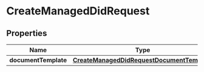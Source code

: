 
# CreateManagedDidRequest

## Properties
Name | Type | Description | Notes
------------ | ------------- | ------------- | -------------
**documentTemplate** | [**CreateManagedDidRequestDocumentTemplate**](CreateManagedDidRequestDocumentTemplate.md) |  | 



